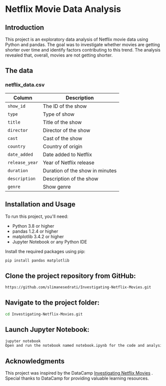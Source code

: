 # Netflix Movie Data Analysis

## Introduction
This project is an exploratory data analysis of Netflix movie data using Python and pandas. The goal was to investigate whether movies are getting shorter over time and identify factors contributing to this trend. The analysis revealed that, overall, movies are not getting shorter.

## The data
### **netflix_data.csv**
| Column | Description |
|--------|-------------|
| `show_id` | The ID of the show |
| `type` | Type of show |
| `title` | Title of the show |
| `director` | Director of the show |
| `cast` | Cast of the show |
| `country` | Country of origin |
| `date_added` | Date added to Netflix |
| `release_year` | Year of Netflix release |
| `duration` | Duration of the show in minutes |
| `description` | Description of the show |
| `genre` | Show genre |

## Installation and Usage
To run this project, you'll need:

- Python 3.8 or higher
- pandas 1.2.4 or higher
- matplotlib 3.4.2 or higher
- Jupyter Notebook or any Python IDE

Install the required packages using pip:
```bash
pip install pandas matplotlib
```
## Clone the project repository from GitHub:
```bash
https://github.com/slimanesedrati/Investigating-Netflix-Movies.git
```
## Navigate to the project folder:
```bash
cd Investigating-Netflix-Movies.git
```
## Launch Jupyter Notebook:
```bash
jupyter notebook
Open and run the notebook named notebook.ipynb for the code and analysis.
```
## Acknowledgments
This project was inspired by the DataCamp [Investigating Netflix Movies](https://app.datacamp.com/learn/projects/investigating_netflix/guided/Python) . Special thanks to DataCamp for providing valuable learning resources.

